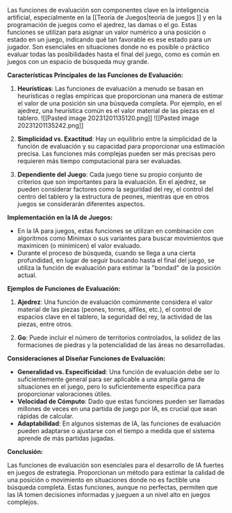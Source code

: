   
Las funciones de evaluación son componentes clave en la inteligencia artificial, especialmente en la [[Teoría de Juegos|teoría de juegos ]] y en la programación de juegos como el ajedrez, las damas o el go. Estas funciones se utilizan para asignar un valor numérico a una posición o estado en un juego, indicando qué tan favorable es ese estado para un jugador. Son esenciales en situaciones donde no es posible o práctico evaluar todas las posibilidades hasta el final del juego, como es común en juegos con un espacio de búsqueda muy grande.

**Características Principales de las Funciones de Evaluación:**

1. **Heurísticas**: Las funciones de evaluación a menudo se basan en heurísticas o reglas empíricas que proporcionan una manera de estimar el valor de una posición sin una búsqueda completa. Por ejemplo, en el ajedrez, una heurística común es el valor material de las piezas en el tablero.
   ![[Pasted image 20231201135120.png]]
   ![[Pasted image 20231201135242.png]]
    
2. **Simplicidad vs. Exactitud**: Hay un equilibrio entre la simplicidad de la función de evaluación y su capacidad para proporcionar una estimación precisa. Las funciones más complejas pueden ser más precisas pero requieren más tiempo computacional para ser evaluadas.
    
3. **Dependiente del Juego**: Cada juego tiene su propio conjunto de criterios que son importantes para la evaluación. En el ajedrez, se pueden considerar factores como la seguridad del rey, el control del centro del tablero y la estructura de peones, mientras que en otros juegos se considerarán diferentes aspectos.
    

**Implementación en la IA de Juegos:**

- En la IA para juegos, estas funciones se utilizan en combinación con algoritmos como Minimax o sus variantes para buscar movimientos que maximicen (o minimicen) el valor evaluado.
- Durante el proceso de búsqueda, cuando se llega a una cierta profundidad, en lugar de seguir buscando hasta el final del juego, se utiliza la función de evaluación para estimar la "bondad" de la posición actual.

**Ejemplos de Funciones de Evaluación:**

1. **Ajedrez**: Una función de evaluación comúnmente considera el valor material de las piezas (peones, torres, alfiles, etc.), el control de espacios clave en el tablero, la seguridad del rey, la actividad de las piezas, entre otros.
    
2. **Go**: Puede incluir el número de territorios controlados, la solidez de las formaciones de piedras y la potencialidad de las áreas no desarrolladas.
    

**Consideraciones al Diseñar Funciones de Evaluación:**

- **Generalidad vs. Especificidad**: Una función de evaluación debe ser lo suficientemente general para ser aplicable a una amplia gama de situaciones en el juego, pero lo suficientemente específica para proporcionar valoraciones útiles.
- **Velocidad de Cómputo**: Dado que estas funciones pueden ser llamadas millones de veces en una partida de juego por IA, es crucial que sean rápidas de calcular.
- **Adaptabilidad**: En algunos sistemas de IA, las funciones de evaluación pueden adaptarse o ajustarse con el tiempo a medida que el sistema aprende de más partidas jugadas.

**Conclusión:**

Las funciones de evaluación son esenciales para el desarrollo de IA fuertes en juegos de estrategia. Proporcionan un método para estimar la calidad de una posición o movimiento en situaciones donde no es factible una búsqueda completa. Estas funciones, aunque no perfectas, permiten que las IA tomen decisiones informadas y jueguen a un nivel alto en juegos complejos.